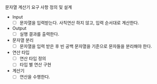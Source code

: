 문자열 계산기 요구 사항 정의 및 설계

- Input
  - [ ] 문자열을 입력받는다. 사칙연산 하지 않고, 입력 순서대로 계산한다.
- Output
  - [ ] 실행 결과를 출력한다.
- 문자열 분리
  - [ ] 문자열을 입력 받은 후 빈 공백 문자열을 기준으로 문자들을 분리해야 한다.
- 연산 타입
    - [ ] 연산 타입 정의
    - [ ] 타입 별 연산 구현
- 계산기
    - [ ] 연산을 수행한다.